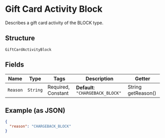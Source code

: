 
# Gift Card Activity Block

Describes a gift card activity of the BLOCK type.

## Structure

`GiftCardActivityBlock`

## Fields

| Name | Type | Tags | Description | Getter |
|  --- | --- | --- | --- | --- |
| `Reason` | `String` | Required, Constant | **Default**: `"CHARGEBACK_BLOCK"` | String getReason() |

## Example (as JSON)

```json
{
  "reason": "CHARGEBACK_BLOCK"
}
```


